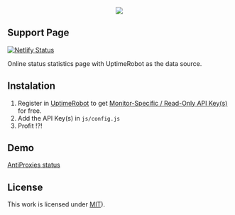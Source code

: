 <p align="center">
  <img src="https://raw.githubusercontent.com/AntiProxies/Debut-Simple-changelog/master/images/logo-t.png">
</p>

<p align="center">
  <h2>Support Page</h2>
</p> 

[![Netlify Status](https://api.netlify.com/api/v1/badges/38e6b4a7-da86-4c22-8581-81e220d32a87/deploy-status)](https://app.netlify.com/sites/vibrant-goldberg-93e828/deploys)


Online status statistics page with UptimeRobot as the data source.


## Instalation

1. Register in [UptimeRobot](https://uptimerobot.com/) to get [Monitor-Specific / Read-Only API Key(s)](https://uptimerobot.com/dashboard.php#mySettings) for free.
2. Add the API Key(s) in `js/config.js`
3. Profit !?!

## Demo

[AntiProxies status](https://status.antiproxies.com)

## License

This work is licensed under [MIT](LICENSE.md)).
